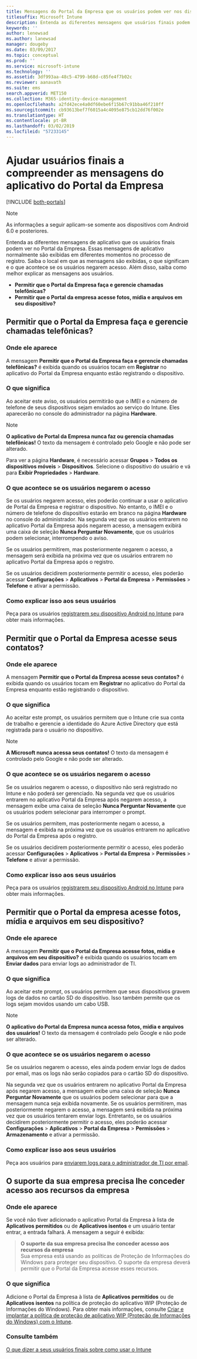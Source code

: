 ```yaml
---
title: Mensagens do Portal da Empresa que os usuários podem ver nos dispositivos
titlesuffix: Microsoft Intune
description: Entenda as diferentes mensagens que usuários finais podem ver no Portal da Empresa.
keywords: ''
author: lenewsad
ms.author: lanewsad
manager: dougeby
ms.date: 03/09/2017
ms.topic: conceptual
ms.prod: ''
ms.service: microsoft-intune
ms.technology: ''
ms.assetid: 3df993aa-48c5-4799-b68d-c85fe4f7b02c
ms.reviewer: aanavath
ms.suite: ems
search.appverid: MET150
ms.collection: M365-identity-device-management
ms.openlocfilehash: a2fd42ece4a0df60ebe6f15b67c91bba46f210ff
ms.sourcegitcommit: cb93613bef7f6015a4c4095e875cb12dd76f002e
ms.translationtype: HT
ms.contentlocale: pt-BR
ms.lasthandoff: 03/02/2019
ms.locfileid: "57233145"
---
```

# <a name="help-end-users-understand-company-portal-app-messages"></a>Ajudar usuários finais a compreender as mensagens do aplicativo do Portal da Empresa

[!INCLUDE [both-portals](./includes/note-for-both-portals.md)]

> [!NOTE]
> As informações a seguir aplicam-se somente aos dispositivos com Android 6.0 e posteriores.

Entenda as diferentes mensagens de aplicativo que os usuários finais podem ver no Portal da Empresa. Essas mensagens de aplicativo normalmente são exibidas em diferentes momentos no processo de registro. Saiba o local em que as mensagens são exibidas, o que significam e o que acontece se os usuários negarem acesso. Além disso, saiba como melhor explicar as mensagens aos usuários.

- __Permitir que o Portal da Empresa faça e gerencie chamadas telefônicas?__
- __Permitir que o Portal da empresa acesse fotos, mídia e arquivos em seu dispositivo?__

## <a name="allow-company-portal-to-make-and-manage-phone-calls"></a>Permitir que o Portal da Empresa faça e gerencie chamadas telefônicas?

### <a name="where-it-appears"></a>Onde ele aparece
A mensagem **Permitir que o Portal da Empresa faça e gerencie chamadas telefônicas?** é exibida quando os usuários tocam em **Registrar** no aplicativo do Portal da Empresa enquanto estão registrando o dispositivo.

### <a name="what-it-means"></a>O que significa
Ao aceitar este aviso, os usuários permitirão que o IMEI e o número de telefone de seus dispositivos sejam enviados ao serviço do Intune. Eles aparecerão no console do administrador na página __Hardware__.

> [!NOTE]
> **O aplicativo de Portal da Empresa nunca faz ou gerencia chamadas telefônicas!** O texto da mensagem é controlado pelo Google e não pode ser alterado.

Para ver a página **Hardware**, é necessário acessar **Grupos** > **Todos os dispositivos móveis** > **Dispositivos**. Selecione o dispositivo do usuário e vá para **Exibir Propriedades** > **Hardware**.

### <a name="what-happens-if-users-deny-access"></a>O que acontece se os usuários negarem o acesso
Se os usuários negarem acesso, eles poderão continuar a usar o aplicativo de Portal da Empresa e registrar o dispositivo. No entanto, o IMEI e o número de telefone do dispositivo estarão em branco na página __Hardware__ no console do administrador. Na segunda vez que os usuários entrarem no aplicativo Portal da Empresa após negarem acesso, a mensagem exibirá uma caixa de seleção **Nunca Perguntar Novamente**, que os usuários podem selecionar, interrompendo o aviso.

Se os usuários permitirem, mas posteriormente negarem o acesso, a mensagem será exibida na próxima vez que os usuários entrarem no aplicativo Portal da Empresa após o registro.

Se os usuários decidirem posteriormente permitir o acesso, eles poderão acessar **Configurações** > **Aplicativos** > **Portal da Empresa** > **Permissões** > **Telefone** e ativar a permissão.

### <a name="how-to-explain-this-to-your-users"></a>Como explicar isso aos seus usuários
Peça para os usuários [registrarem seu dispositivo Android no Intune](/intune-user-help/enroll-your-device-in-intune-android) para obter mais informações.

## <a name="allow-company-portal-to-access-your-contacts"></a>Permitir que o Portal da Empresa acesse seus contatos?

### <a name="where-it-appears"></a>Onde ele aparece
A mensagem **Permitir que o Portal da Empresa acesse seus contatos?** é exibida quando os usuários tocam em **Registrar** no aplicativo do Portal da Empresa enquanto estão registrando o dispositivo.

### <a name="what-it-means"></a>O que significa
Ao aceitar este prompt, os usuários permitem que o Intune crie sua conta de trabalho e gerencie a identidade do Azure Active Directory que está registrada para o usuário no dispositivo.

> [!NOTE]
> **A Microsoft nunca acessa seus contatos!** O texto da mensagem é controlado pelo Google e não pode ser alterado.

### <a name="what-happens-if-users-deny-access"></a>O que acontece se os usuários negarem o acesso
Se os usuários negarem o acesso, o dispositivo não será registrado no Intune e não poderá ser gerenciado. Na segunda vez que os usuários entrarem no aplicativo Portal da Empresa após negarem acesso, a mensagem exibe uma caixa de seleção **Nunca Perguntar Novamente** que os usuários podem selecionar para interromper o prompt.

Se os usuários permitem, mas posteriormente negam o acesso, a mensagem é exibida na próxima vez que os usuários entrarem no aplicativo do Portal da Empresa após o registro.

Se os usuários decidirem posteriormente permitir o acesso, eles poderão acessar **Configurações** > **Aplicativos** > **Portal da Empresa** > **Permissões** > **Telefone** e ativar a permissão.

### <a name="how-to-explain-this-to-your-users"></a>Como explicar isso aos seus usuários
Peça para os usuários [registrarem seu dispositivo Android no Intune](/intune-user-help/enroll-your-device-in-intune-android) para obter mais informações.

## <a name="allow-company-portal-to-access-photos-media-and-files-on-your-device"></a>Permitir que o Portal da empresa acesse fotos, mídia e arquivos em seu dispositivo?

### <a name="where-it-appears"></a>Onde ele aparece
A mensagem **Permitir que o Portal da Empresa acesse fotos, mídia e arquivos em seu dispositivo?** é exibida quando os usuários tocam em **Enviar dados** para enviar logs ao administrador de TI.

### <a name="what-it-means"></a>O que significa
Ao aceitar este prompt, os usuários permitem que seus dispositivos gravem logs de dados no cartão SD do dispositivo. Isso também permite que os logs sejam movidos usando um cabo USB.   

> [!NOTE]
> **O aplicativo do Portal da Empresa nunca acessa fotos, mídia e arquivos dos usuários!** O texto da mensagem é controlado pelo Google e não pode ser alterado.

### <a name="what-happens-if-users-deny-access"></a>O que acontece se os usuários negarem o acesso
Se os usuários negarem o acesso, eles ainda podem enviar logs de dados por email, mas os logs não serão copiados para o cartão SD do dispositivo.

Na segunda vez que os usuários entrarem no aplicativo Portal da Empresa após negarem acesso, a mensagem exibe uma caixa de seleção **Nunca Perguntar Novamente** que os usuários podem selecionar para que a mensagem nunca seja exibida novamente. Se os usuários permitirem, mas posteriormente negarem o acesso, a mensagem será exibida na próxima vez que os usuários tentarem enviar logs. Entretanto, se os usuários decidirem posteriormente permitir o acesso, eles poderão acessar **Configurações** > **Aplicativos** > **Portal da Empresa** > **Permissões** > **Armazenamento** e ativar a permissão.


### <a name="how-to-explain-this-to-your-users"></a>Como explicar isso aos seus usuários
Peça aos usuários para [enviarem logs para o administrador de TI por email](/intune-user-help/send-logs-to-your-it-admin-by-email-android). 

## <a name="your-company-support-needs-to-give-you-access-to-company-resources"></a>O suporte da sua empresa precisa lhe conceder acesso aos recursos da empresa

### <a name="where-it-appears"></a>Onde ele aparece
Se você não tiver adicionado o aplicativo Portal da Empresa à lista de **Aplicativos permitidos** ou de **Aplicativos isentos** e um usuário tentar entrar, a entrada falhará. A mensagem a seguir é exibida:

> **O suporte da sua empresa precisa lhe conceder acesso aos recursos da empresa**  
> Sua empresa está usando as políticas de Proteção de Informações do Windows para proteger seu dispositivo. O suporte da empresa deverá permitir que o Portal da Empresa acesse esses recursos.

### <a name="what-it-means"></a>O que significa

Adicione o Portal da Empresa à lista de **Aplicativos permitidos** ou de **Aplicativos isentos** na política de proteção do aplicativo WIP (Proteção de Informações do Windows). Para obter mais informações, consulte [Criar e implantar a política de proteção de aplicativo WIP (Proteção de Informações do Windows) com o Intune](windows-information-protection-policy-create.md).

### <a name="see-also"></a>Consulte também
[O que dizer a seus usuários finais sobre como usar o Intune](end-user-educate.md)
